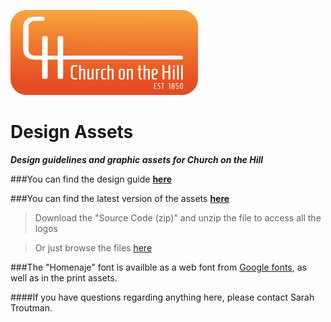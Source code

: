 <a href="http://www.chruchonthehill.com"><img src="https://raw.githubusercontent.com/churchonthehill/design-assets/1cb96c7c05304fd5fb437341f5c558326c6cfb62/Web%20Logos/Full%20Logo/Full%20Web%20Color/WEB%20Full%20Color%20logo.png" width=300px></a>

# Design Assets
***Design guidelines and graphic assets for Church on the Hill***

###You can find the design guide [**here**](https://churchonthehill.github.io/design-assets/Logo%20Style%20Guide.pdf)

###You can find the latest version of the assets [**here**](https://github.com/churchonthehill/design-assets/releases/latest)
> Download the "Source Code (zip)" and unzip the file to access all the logos

> Or just browse the files [here](https://github.com/churchonthehill/design-assets)

###The "Homenaje" font is availble as a web font from [Google fonts](https://fonts.google.com/specimen/Homenaje), as well as in the print assets.

####If you have questions regarding anything here, please contact Sarah Troutman.
